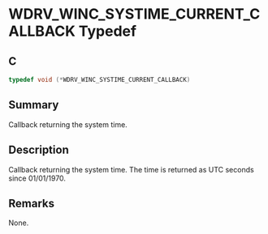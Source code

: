 # WDRV_WINC_SYSTIME_CURRENT_CALLBACK Typedef

## C

```c
typedef void (*WDRV_WINC_SYSTIME_CURRENT_CALLBACK)

```
## Summary

Callback returning the system time.  

## Description

Callback returning the system time. The time is returned as UTC seconds
since 01/01/1970.

## Remarks

None. 


